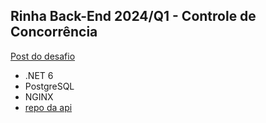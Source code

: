 ## Rinha Back-End 2024/Q1 - Controle de Concorrência

[Post do desafio](https://github.com/zanfranceschi/rinha-de-backend-2024-q1)

- .NET 6
- PostgreSQL
- NGINX
- [repo da api](https://github.com/dpc-profile/rinha-csharp-2024q1)
